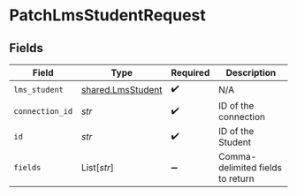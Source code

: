 # PatchLmsStudentRequest


## Fields

| Field                                                  | Type                                                   | Required                                               | Description                                            |
| ------------------------------------------------------ | ------------------------------------------------------ | ------------------------------------------------------ | ------------------------------------------------------ |
| `lms_student`                                          | [shared.LmsStudent](../../models/shared/lmsstudent.md) | :heavy_check_mark:                                     | N/A                                                    |
| `connection_id`                                        | *str*                                                  | :heavy_check_mark:                                     | ID of the connection                                   |
| `id`                                                   | *str*                                                  | :heavy_check_mark:                                     | ID of the Student                                      |
| `fields`                                               | List[*str*]                                            | :heavy_minus_sign:                                     | Comma-delimited fields to return                       |